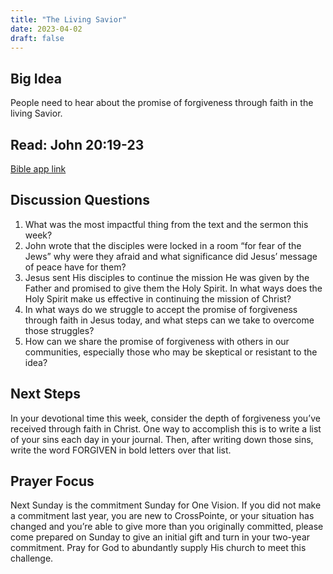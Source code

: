 ```yaml
---
title: "The Living Savior"
date: 2023-04-02
draft: false
---
```


## Big Idea
People need to hear about the promise of forgiveness through faith in the living Savior.

## Read: John 20:19-23
[Bible app link](https://www.bible.com/bible/59/JHN.20.ESV)

## Discussion Questions
1. What was the most impactful thing from the text and the sermon this week?
2. John wrote that the disciples were locked in a room “for fear of the Jews” why were they
afraid and what significance did Jesus’ message of peace have for them?
3. Jesus sent His disciples to continue the mission He was given by the Father and promised
to give them the Holy Spirit. In what ways does the Holy Spirit make us effective in
continuing the mission of Christ?
4. In what ways do we struggle to accept the promise of forgiveness through faith in Jesus
today, and what steps can we take to overcome those struggles?
5. How can we share the promise of forgiveness with others in our communities, especially
those who may be skeptical or resistant to the idea?

## Next Steps
In your devotional time this week, consider the depth of forgiveness you’ve received through
faith in Christ. One way to accomplish this is to write a list of your sins each day in your journal.
Then, after writing down those sins, write the word FORGIVEN in bold letters over that list.

## Prayer Focus
Next Sunday is the commitment Sunday for One Vision. If you did not make a commitment last
year, you are new to CrossPointe, or your situation has changed and you’re able to give more
than you originally committed, please come prepared on Sunday to give an initial gift and turn
in your two-year commitment. Pray for God to abundantly supply His church to meet this
challenge.